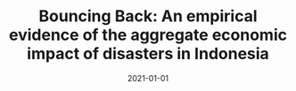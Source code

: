 ---
title: "Bouncing Back: An empirical evidence of the aggregate economic impact of disasters in Indonesia" 
origin: "Bouncing Back: Sebuah Bukti Empiris Dampak Ekonomi Agregat dari Bencana Alam di Indonesia"
language: "Bahasa Indonesia"
collection: publications
permalink: /publication/2021-bouncing-back
date: 2021-01-01
venue: 'CSIS Working Paper'
paperurl: 'https://www.jstor.org/stable/resrep28865'
link: 'https://www.jstor.org/stable/pdf/resrep28865.pdf?refreqid=excelsior%3Aa2a348b466f07b31f76104f47609a5b1&ab_segments=&origin=&acceptTC=1'
code: #'https://doi.org/10.7910/DVN/BEKPWV'
citation: 'Yazid, Ega Kurnia, and Esa Azali Asyahid. <i>Bouncing Back: Sebuah Bukti Empiris Dampak Ekonomi Agregat dari Bencana Alam di Indonesia</i>. Centre for Strategic and International Studies, 2021. http://www.jstor.org/stable/resrep28865.'
---